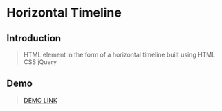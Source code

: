 # Horizontal Timeline

## Introduction

> HTML element in the form of a horizontal timeline built using HTML CSS jQuery

## Demo
> [DEMO LINK](https://gentritbiba.github.io/horizontal-timeline/)
